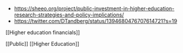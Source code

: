   - https://sheeo.org/project/public-investment-in-higher-education-research-strategies-and-policy-implications/
  - https://twitter.com/DTandberg/status/1394680476707614721?s=19

[[Higher education financials]]

[[Public]] [[Higher Education]]